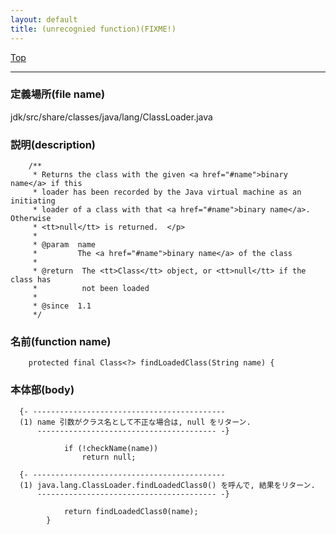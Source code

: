 ```yaml
---
layout: default
title: (unrecognied function)(FIXME!)
---
```

[Top](../index.html)

--- 
### 定義場所(file name)
jdk/src/share/classes/java/lang/ClassLoader.java
### 説明(description)

```
    /**
     * Returns the class with the given <a href="#name">binary name</a> if this
     * loader has been recorded by the Java virtual machine as an initiating
     * loader of a class with that <a href="#name">binary name</a>.  Otherwise
     * <tt>null</tt> is returned.  </p>
     *
     * @param  name
     *         The <a href="#name">binary name</a> of the class
     *
     * @return  The <tt>Class</tt> object, or <tt>null</tt> if the class has
     *          not been loaded
     *
     * @since  1.1
     */
```

### 名前(function name)
```
    protected final Class<?> findLoadedClass(String name) {
```

### 本体部(body)
```
  {- -------------------------------------------
  (1) name 引数がクラス名として不正な場合は, null をリターン.
      ---------------------------------------- -}

	        if (!checkName(name))
	            return null;

  {- -------------------------------------------
  (1) java.lang.ClassLoader.findLoadedClass0() を呼んで, 結果をリターン.
      ---------------------------------------- -}

	        return findLoadedClass0(name);
	    }
	
```



